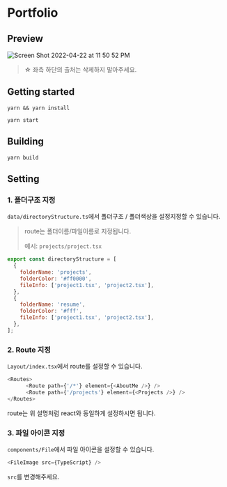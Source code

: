 # Portfolio

## Preview

![Screen Shot 2022-04-22 at 11 50 52 PM](https://user-images.githubusercontent.com/61281239/164739322-d10c9310-f498-4615-b9b9-aaab16c41328.png)


> ☆ 좌측 하단의 출처는 삭제하지 말아주세요.

## Getting started
```angular2html
yarn && yarn install
```

```angular2html
yarn start
```

## Building
```angular2html
yarn build
```



## Setting


### 1. 폴더구조 지정

`data/directoryStructure.ts`에서 폴더구조 / 폴더색상을 설정지정할 수 있습니다.

>route는 폴더이름/파일이름로 지정됩니다.
>
>예시: `projects/project.tsx`

```js
export const directoryStructure = [
  {
    folderName: 'projects',
    folderColor: '#ff0000',
    fileInfo: ['project1.tsx', 'project2.tsx'],
  },
  {
    folderName: 'resume',
    folderColor: '#fff',
    fileInfo: ['project1.tsx', 'project2.tsx'],
  },
];
```

### 2. Route 지정

`Layout/index.tsx`에서 route를 설정할 수 있습니다.

```js
<Routes>
      <Route path={'/*'} element={<AboutMe />} />
      <Route path={'/projects'} element={<Projects />} />
</Routes>
```
route는 위 설명처럼 react와 동일하게 설정하시면 됩니다.

### 3. 파일 아이콘 지정

`components/File`에서 파일 아이콘을 설정할 수 있습니다.

```js
<FileImage src={TypeScript} />
```

`src`를 변경해주세요.

